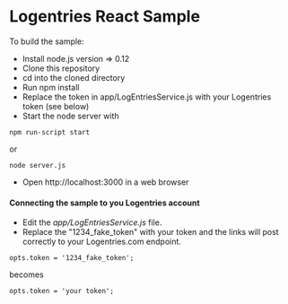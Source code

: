 # Logentries React Sample

To build the sample:

* Install node.js version => 0.12
* Clone this repository
* cd into the cloned directory
* Run npm install
* Replace the token in app/LogEntriesService.js with your Logentries token (see below)
* Start the node server with
```
npm run-script start
```
or
```
node server.js
```
* Open http://localhost:3000 in a web browser


#### Connecting the sample to you Logentries account

* Edit the _app/LogEntriesService.js_ file.
* Replace the "1234_fake_token" with your token and the links will post correctly to your Logentries.com endpoint.
```
opts.token = '1234_fake_token';
```
becomes
```
opts.token = 'your token';
```
